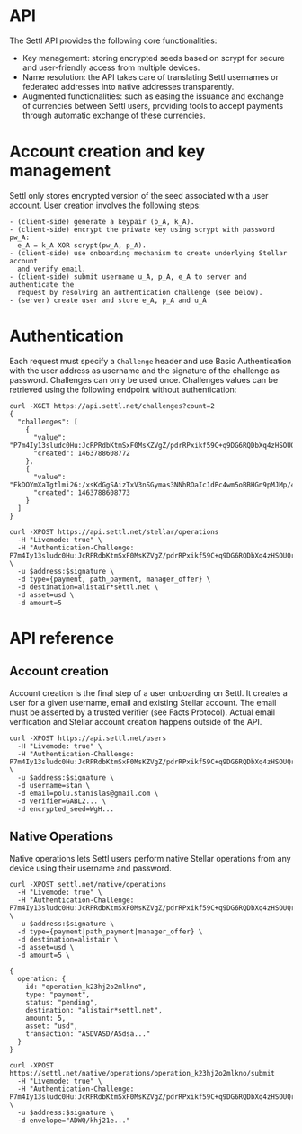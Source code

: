 # API

The Settl API provides the following core functionalities:
- Key management: storing encrypted seeds based on scrypt for secure and
  user-friendly access from multiple devices.
- Name resolution: the API takes care of translating Settl usernames or
  federated addresses into native addresses transparently.
- Augmented functionalities: such as easing the issuance and exchange of
  currencies between Settl users, providing tools to accept payments through
  automatic exchange of these currencies.

# Account creation and key management

Settl only stores encrypted version of the seed associated with a user
account. User creation involves the following steps:

```
- (client-side) generate a keypair (p_A, k_A).
- (client-side) encrypt the private key using scrypt with password pw_A:
  e_A = k_A XOR scrypt(pw_A, p_A).
- (client-side) use onboarding mechanism to create underlying Stellar account
  and verify email.
- (client-side) submit username u_A, p_A, e_A to server and authenticate the
  request by resolving an authentication challenge (see below).
- (server) create user and store e_A, p_A and u_A
```

# Authentication

Each request must specify a `Challenge` header and use Basic Authentication
with the user address as username and the signature of the challenge as
password. Challenges can only be used once. Challenges values can be retrieved
using the following endpoint without authentication:
```
curl -XGET https://api.settl.net/challenges?count=2
{
  "challenges": [
    {
      "value": "P7m4Iy13sludc0Hu:JcRPRdbKtmSxF0MsKZVgZ/pdrRPxikf59C+q9DG6RQDbXq4zHSOUQriBF187d1VPSPCLIYqJVtqgRM1xXhukAw==",
      "created": 1463788608772
    },
    {
      "value": "FkDOYmXaTgtlmi26:/xsKdGgSAizTxV3nSGymas3NNhROaIc1dPc4wm5oBBHGn9pMJMp/464wCf9dxMEEHW4aY7ycYHli4uZKldqWAQ==",
      "created": 1463788608773
    }
  ]
}
```

```
curl -XPOST https://api.settl.net/stellar/operations
  -H "Livemode: true" \
  -H "Authentication-Challenge: P7m4Iy13sludc0Hu:JcRPRdbKtmSxF0MsKZVgZ/pdrRPxikf59C+q9DG6RQDbXq4zHSOUQriBF187d1VPSPCLIYqJVtqgRM1xXhukAw==" \
  -u $address:$signature \
  -d type={payment, path_payment, manager_offer} \
  -d destination=alistair*settl.net \
  -d asset=usd \
  -d amount=5
```

# API reference

## Account creation

Account creation is the final step of a user onboarding on Settl. It creates a
user for a given username, email and existing Stellar account. The email must
be asserted by a trusted verifier (see Facts Protocol). Actual email
verification and Stellar account creation happens outside of the API.

```
curl -XPOST https://api.settl.net/users
  -H "Livemode: true" \
  -H "Authentication-Challenge: P7m4Iy13sludc0Hu:JcRPRdbKtmSxF0MsKZVgZ/pdrRPxikf59C+q9DG6RQDbXq4zHSOUQriBF187d1VPSPCLIYqJVtqgRM1xXhukAw==" \
  -u $address:$signature \
  -d username=stan \
  -d email=polu.stanislas@gmail.com \
  -d verifier=GABL2... \
  -d encrypted_seed=WgH...
```

## Native Operations

Native operations lets Settl users perform native Stellar operations from any
device using their username and password.

```
curl -XPOST settl.net/native/operations
  -H "Livemode: true" \
  -H "Authentication-Challenge: P7m4Iy13sludc0Hu:JcRPRdbKtmSxF0MsKZVgZ/pdrRPxikf59C+q9DG6RQDbXq4zHSOUQriBF187d1VPSPCLIYqJVtqgRM1xXhukAw==" \
  -u $address:$signature \
  -d type={payment|path_payment|manager_offer} \
  -d destination=alistair \
  -d asset=usd \
  -d amount=5 \

{
  operation: {
    id: "operation_k23hj2o2mlkno",
    type: "payment",
    status: "pending",
    destination: "alistair*settl.net",
    amount: 5,
    asset: "usd",
    transaction: "ASDVASD/ASdsa..."
  }
}

```

```
curl -XPOST https://settl.net/native/operations/operation_k23hj2o2mlkno/submit
  -H "Livemode: true" \
  -H "Authentication-Challenge: P7m4Iy13sludc0Hu:JcRPRdbKtmSxF0MsKZVgZ/pdrRPxikf59C+q9DG6RQDbXq4zHSOUQriBF187d1VPSPCLIYqJVtqgRM1xXhukAw==" \
  -u $address:$signature \
  -d envelope="ADWQ/khj21e..."
```
